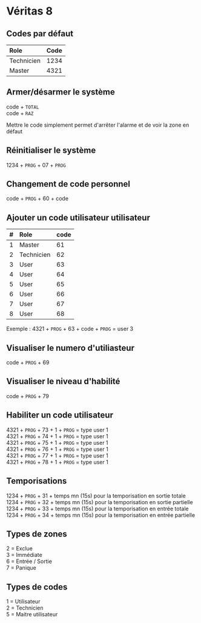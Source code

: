 # Véritas 8

## Codes par défaut

| Role | Code |
|:--|:--|
| Technicien | 1234 |
| Master | 4321 |

## Armer/désarmer le système

code + `TOTAL`  
code + `RAZ`

Mettre le code simplement permet d'arrêter l'alarme et de voir la zone en défaut

## Réinitialiser le système

1234 + `PROG` + 07 + `PROG`

## Changement de code personnel

code + `PROG` + 60 + code

## Ajouter un code utilisateur utilisateur

| # | Role | code |
|:--|:--|:--|
| 1 | Master | 61 |
| 2 | Technicien | 62 |
| 3 | User | 63 |
| 4 | User | 64 |
| 5 | User | 65 |
| 6 | User | 66 |
| 7 | User | 67 |
| 8 | User | 68 |

Exemple : 4321 + `PROG` + 63 + code + `PROG` = user 3  

## Visualiser le numero d'utiliasteur

code + `PROG` + 69

## Visualiser le niveau d'habilité

code + `PROG` + 79

## Habiliter un code utilisateur

4321 + `PROG` + 73 + 1 + `PROG` = type user 1  
4321 + `PROG` + 74 + 1 + `PROG` = type user 1  
4321 + `PROG` + 75 + 1 + `PROG` = type user 1  
4321 + `PROG` + 76 + 1 + `PROG` = type user 1  
4321 + `PROG` + 77 + 1 + `PROG` = type user 1  
4321 + `PROG` + 78 + 1 + `PROG` = type user 1

## Temporisations

1234 + `PROG` + 31 + temps mn (15s) pour la temporisation en sortie totale  
1234 + `PROG` + 32 + temps mn (15s) pour la temporisation en sortie partielle  
1234 + `PROG` + 33 + temps mn (15s) pour la temporisation en entrée totale  
1234 + `PROG` + 34 + temps mn (15s) pour la temporisation en entrée partielle

## Types de zones

2 = Exclue  
3 = Immédiate  
6 = Entrée / Sortie  
7 = Panique

## Types de codes

1 = Utilisateur  
2 = Technicien  
5 = Maitre utilisateur
